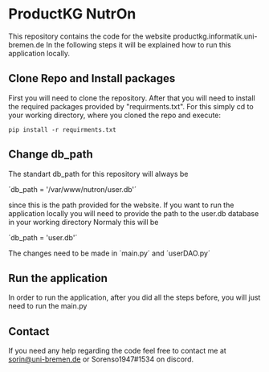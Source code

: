 # ProductKG NutrOn

This repository contains the code for the website productkg.informatik.uni-bremen.de
In the following steps it will be explained how to run this application locally.

## Clone Repo and Install packages
First you will need to clone the repository.
After that you will need to install the required packages provided by "requirments.txt".
For this simply cd to your working directory, where you cloned the repo and execute:

`pip install -r requirments.txt`

## Change db_path
The standart db_path for this repository will always be

´db_path = '/var/www/nutron/user.db'´

since this is the path provided for the website.
If you want to run the application locally you will need to provide the path to the user.db database in your working directory
Normaly this will be

´db_path  = 'user.db'´

The changes need to be made in ´main.py´ and ´userDAO.py´

## Run the application
In order to run the application, after you did all the steps before, you will just need to run the main.py

## Contact
If you need any help regarding the code feel free to contact me at
sorin@uni-bremen.de or Sorenso1947#1534 on discord.
